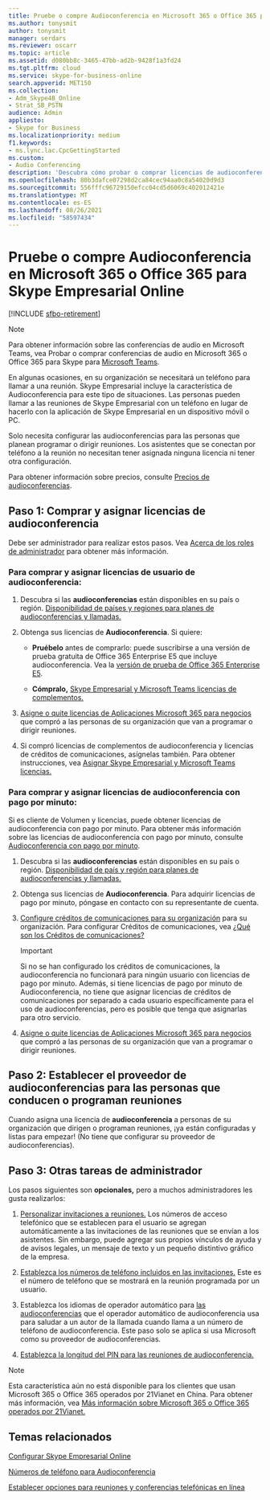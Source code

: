 ```yaml
---
title: Pruebe o compre Audioconferencia en Microsoft 365 o Office 365 para Skype Empresarial Online
ms.author: tonysmit
author: tonysmit
manager: serdars
ms.reviewer: oscarr
ms.topic: article
ms.assetid: d080bb8c-3465-47bb-ad2b-9428f1a3fd24
ms.tgt.pltfrm: cloud
ms.service: skype-for-business-online
search.appverid: MET150
ms.collection:
- Adm_Skype4B_Online
- Strat_SB_PSTN
audience: Admin
appliesto:
- Skype for Business
ms.localizationpriority: medium
f1.keywords:
- ms.lync.lac.CpcGettingStarted
ms.custom:
- Audio Conferencing
description: 'Descubra cómo probar o comprar licencias de audioconferencia (conferencia RTC) para Office 365 con el fin de configurar llamadas de conferencia a las que la gente pueda acceder. '
ms.openlocfilehash: 80b3dafce07298d2ca84cec94aa0c8a54020d9d3
ms.sourcegitcommit: 556fffc96729150efcc04cd5d6069c402012421e
ms.translationtype: MT
ms.contentlocale: es-ES
ms.lasthandoff: 08/26/2021
ms.locfileid: "58597434"
---
```

# <a name="try-or-purchase-audio-conferencing-in-microsoft-365-or-office-365-for-skype-for-business-online"></a>Pruebe o compre Audioconferencia en Microsoft 365 o Office 365 para Skype Empresarial Online

[!INCLUDE [sfbo-retirement](../../Hub/includes/sfbo-retirement.md)]

> [!Note]
> Para obtener información sobre las conferencias de audio en Microsoft Teams, vea Probar o comprar conferencias de audio en Microsoft 365 o Office 365 para Skype para [Microsoft Teams](/MicrosoftTeams/try-or-purchase-audio-conferencing-in-office-365-for-teams).


En algunas ocasiones, en su organización se necesitará un teléfono para llamar a una reunión. Skype Empresarial incluye la característica de Audioconferencia para este tipo de situaciones. Las personas pueden llamar a las reuniones de Skype Empresarial con un teléfono en lugar de hacerlo con la aplicación de Skype Empresarial en un dispositivo móvil o PC.

Solo necesita configurar las audioconferencias para las personas que planean programar o dirigir reuniones. Los asistentes que se conectan por teléfono a la reunión no necesitan tener asignada ninguna licencia ni tener otra configuración.

Para obtener información sobre precios, consulte [Precios de audioconferencias](https://products.office.com/skype-for-business/audio-conferencing#Requirements).

## <a name="step-1-buy-and-assign-audio-conferencing-licenses"></a>Paso 1: Comprar y asignar licencias de audioconferencia

Debe ser administrador para realizar estos pasos. Vea [Acerca de los roles de administrador](https://support.office.com/article/da585eea-f576-4f55-a1e0-87090b6aaa9d) para obtener más información.

### <a name="to-buy-and-assign-user-audio-conferencing-licenses"></a>Para comprar y asignar licencias de usuario de audioconferencia:

1. Descubra si las **audioconferencias** están disponibles en su país o región. [Disponibilidad de países y regiones para planes de audioconferencias y llamadas.](/microsoftteams/country-and-region-availability-for-audio-conferencing-and-calling-plans/country-and-region-availability-for-audio-conferencing-and-calling-plans) 
    
2. Obtenga sus licencias de **Audioconferencia**. Si quiere:

   - **Pruébelo** antes de comprarlo: puede suscribirse a una versión de prueba gratuita de Office 365 Enterprise E5 que incluye audioconferencia. Vea la [versión de prueba de Office 365 Enterprise E5](https://portal.office.com/Signup?OfferId=101bde18-5ffb-4d79-a47b-f5b2c62525b3).

   - **Cómpralo,** [Skype Empresarial y Microsoft Teams licencias de complementos.](../skype-for-business-and-microsoft-teams-add-on-licensing/skype-for-business-and-microsoft-teams-add-on-licensing.md)

3. [Asigne o quite licencias de Aplicaciones Microsoft 365 para negocios](https://support.office.com/article//997596b5-4173-4627-b915-36abac6786dc) que compró a las personas de su organización que van a programar o dirigir reuniones.

4. Si compró licencias de complementos de audioconferencia y licencias de créditos de comunicaciones, asígnelas también. Para obtener instrucciones, vea [Asignar Skype Empresarial y Microsoft Teams licencias.](../skype-for-business-and-microsoft-teams-add-on-licensing/assign-skype-for-business-and-microsoft-teams-licenses.md)

### <a name="to-buy-and-assign-pay-per-minute-audio-conferencing-licenses"></a>Para comprar y asignar licencias de audioconferencia con pago por minuto:

Si es cliente de Volumen y licencias, puede obtener licencias de audioconferencia con pago por minuto. Para obtener más información sobre las licencias de audioconferencia con pago por minuto, consulte [Audioconferencia con pago por minuto](/microsoftteams/audio-conferencing-pay-per-minute). 
  
1. Descubra si las **audioconferencias** están disponibles en su país o región. [Disponibilidad de país y región para planes de audioconferencias y llamadas.](/microsoftteams/country-and-region-availability-for-audio-conferencing-and-calling-plans/country-and-region-availability-for-audio-conferencing-and-calling-plans) 
    
2. Obtenga sus licencias de **Audioconferencia**. Para adquirir licencias de pago por minuto, póngase en contacto con su representante de cuenta.
    
3. [Configure créditos de comunicaciones para su organización](/microsoftteams/set-up-communications-credits-for-your-organization) para su organización. Para configurar Créditos de comunicaciones, vea [¿Qué son los Créditos de comunicaciones?](/microsoftteams/what-are-communications-credits)
    
    > [!IMPORTANT]
    > Si no se han configurado los créditos de comunicaciones, la audioconferencia no funcionará para ningún usuario con licencias de pago por minuto. Además, si tiene licencias de pago por minuto de Audioconferencia, no tiene que asignar licencias de créditos de comunicaciones por separado a cada usuario específicamente para el uso de audioconferencias, pero es posible que tenga que asignarlas para otro servicio.

4. [Asigne o quite licencias de Aplicaciones Microsoft 365 para negocios](https://support.office.com/article/997596b5-4173-4627-b915-36abac6786dc) que compró a las personas de su organización que van a programar o dirigir reuniones.


## <a name="step-2-set-the-audio-conferencing-provider-for-people-who-lead-or-schedule-meetings"></a>Paso 2: Establecer el proveedor de audioconferencias para las personas que conducen o programan reuniones

Cuando asigna una licencia de **audioconferencia** a personas de su organización que dirigen o programan reuniones, ¡ya están configuradas y listas para empezar! (No tiene que configurar su proveedor de audioconferencias).

## <a name="step-3-other-admin-tasks"></a>Paso 3: Otras tareas de administrador

Los pasos siguientes son **opcionales,** pero a muchos administradores les gusta realizarlos:

1. [Personalizar invitaciones a reuniones.](../set-up-skype-for-business-online/customize-meeting-invitations.md) Los números de acceso telefónico que se establecen para el usuario se agregan automáticamente a las invitaciones de las reuniones que se envían a los asistentes. Sin embargo, puede agregar sus propios vínculos de ayuda y de avisos legales, un mensaje de texto y un pequeño distintivo gráfico de la empresa.

2. [Establezca los números de teléfono incluidos en las invitaciones.](set-the-phone-numbers-included-on-invites.md) Este es el número de teléfono que se mostrará en la reunión programada por un usuario.

3. Establezca los idiomas de operador automático para [las audioconferencias](set-auto-attendant-languages-for-audio-conferencing.md) que el operador automático de audioconferencia usa para saludar a un autor de la llamada cuando llama a un número de teléfono de audioconferencia. Este paso solo se aplica si usa Microsoft como su proveedor de audioconferencias.

4. [Establezca la longitud del PIN para las reuniones de audioconferencia.](set-the-pin-length-for-audio-conferencing-meetings.md)


> [!NOTE]
> Esta característica aún no está disponible para los clientes que usan Microsoft 365 o Office 365 operados por 21Vianet en China. Para obtener más información, vea [Más información sobre Microsoft 365 o Office 365 operados por 21Vianet.](https://support.office.com/article/A8AB5061-3346-4DA0-BB7C-5260822B53AE)

## <a name="related-topics"></a>Temas relacionados

[Configurar Skype Empresarial Online](../set-up-skype-for-business-online/set-up-skype-for-business-online.md)

[Números de teléfono para Audioconferencia](phone-numbers-for-audio-conferencing.md)

[Establecer opciones para reuniones y conferencias telefónicas en línea](https://support.office.com/article/DCD1CA39-0C1F-466C-9573-F04138FEF5E2)
